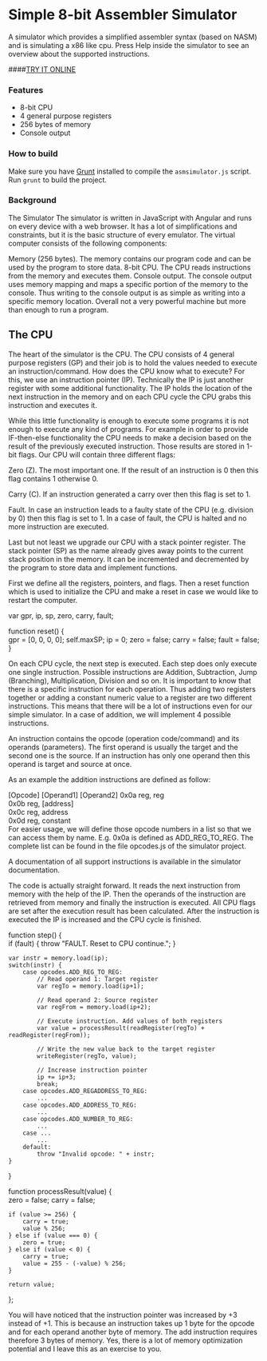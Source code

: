 # Simple 8-bit Assembler Simulator
A simulator which provides a simplified assembler syntax (based on NASM) and is simulating a x86 like cpu. Press Help inside the simulator to see an overview about the supported instructions.

####<a href="http://schweigi.github.io/assembler-simulator/index.html" target="_blank">TRY IT ONLINE</a>

### Features
- 8-bit CPU
- 4 general purpose registers
- 256 bytes of memory
- Console output

### How to build
Make sure you have <a href="http://www.gruntjs.com/" target="_blank">Grunt</a> installed to compile the `asmsimulator.js` script.
Run `grunt` to build the project.

### Background
The Simulator
The simulator is written in JavaScript with Angular and runs on every device with a web browser. It has a lot of simplifications and constraints, but it is the basic structure of every emulator. The virtual computer consists of the following components:

Memory (256 bytes). The memory contains our program code and can be used by the program to store data.
8-bit CPU. The CPU reads instructions from the memory and executes them.
Console output. The console output uses memory mapping and maps a specific portion of the memory to the console. Thus writing to the console output is as simple as writing into a specific memory location.
Overall not a very powerful machine but more than enough to run a program.

## The CPU
The heart of the simulator is the CPU. The CPU consists of 4 general purpose registers (GP) and their job is to hold the values needed to execute an instruction/command. How does the CPU know what to execute? For this, we use an instruction pointer (IP). Technically the IP is just another register with some additional functionality. The IP holds the location of the next instruction in the memory and on each CPU cycle the CPU grabs this instruction and executes it.

While this little functionality is enough to execute some programs it is not enough to execute any kind of programs. For example in order to provide IF-then-else functionality the CPU needs to make a decision based on the result of the previously executed instruction. Those results are stored in 1-bit flags. Our CPU will contain three different flags:

Zero (Z). The most important one. If the result of an instruction is 0 then this flag contains 1 otherwise 0.

Carry (C). If an instruction generated a carry over then this flag is set to 1.

Fault. In case an instruction leads to a faulty state of the CPU (e.g. division by 0) then this flag is set to 1. In a case of fault, the CPU is halted and no more instruction are executed.

Last but not least we upgrade our CPU with a stack pointer register. The stack pointer (SP) as the name already gives away points to the current stack position in the memory. It can be incremented and decremented by the program to store data and implement functions.

First we define all the registers, pointers, and flags. Then a reset function which is used to initialize the CPU and make a reset in case we would like to restart the computer.

var gpr, ip, sp, zero, carry, fault;

function reset() {  
    gpr = [0, 0, 0, 0];
    self.maxSP;
    ip = 0;
    zero = false;
    carry = false;
    fault = false;
}

On each CPU cycle, the next step is executed. Each step does only execute one single instruction. Possible instructions are Addition, Subtraction, Jump (Branching), Multiplication, Division and so on. 
It is important to know that there is a specific instruction for each operation. Thus adding two registers together or adding a constant numeric value to a register are two different instructions. This means that there will be a lot of instructions even for our simple simulator. In a case of addition, we will implement 4 possible instructions.

An instruction contains the opcode (operation code/command) and its operands (parameters). The first operand is usually the target and the second one is the source. If an instruction has only one operand then this operand is target and source at once.

As an example the addition instructions are defined as follow:

[Opcode] [Operand1] [Operand2]
0x0a     reg,       reg  
0x0b     reg,       [address]  
0x0c     reg,       address  
0x0d     reg,       constant  
For easier usage, we will define those opcode numbers in a list so that we can access them by name. E.g. 0x0a is defined as ADD_REG_TO_REG. The complete list can be found in the file opcodes.js of the simulator project.

A documentation of all support instructions is available in the simulator documentation.

The code is actually straight forward. It reads the next instruction from memory with the help of the IP. Then the operands of the instruction are retrieved from memory and finally the instruction is executed. All CPU flags are set after the execution result has been calculated. After the instruction is executed the IP is increased and the CPU cycle is finished.

function step() {  
    if (fault) {
        throw "FAULT. Reset to CPU continue.";
    }

    var instr = memory.load(ip);
    switch(instr) {
        case opcodes.ADD_REG_TO_REG:
            // Read operand 1: Target register
            var regTo = memory.load(ip+1);

            // Read operand 2: Source register
            var regFrom = memory.load(ip+2);

            // Execute instruction. Add values of both registers
            var value = processResult(readRegister(regTo) + readRegister(regFrom));

            // Write the new value back to the target register
            writeRegister(regTo, value);

            // Increase instruction pointer            
            ip += ip+3;
            break;
        case opcodes.ADD_REGADDRESS_TO_REG:
            ...
        case opcodes.ADD_ADDRESS_TO_REG:
            ...
        case opcodes.ADD_NUMBER_TO_REG:
            ...
        case ...
            ...
        default:
            throw "Invalid opcode: " + instr;
    }        
}

function processResult(value) {  
    zero = false;
    carry = false;

    if (value >= 256) {
        carry = true;
        value % 256;
    } else if (value === 0) {
        zero = true;
    } else if (value < 0) {
        carry = true;
        value = 255 - (-value) % 256;
    }

    return value;
};

You will have noticed that the instruction pointer was increased by +3 instead of +1. This is because an instruction takes up 1 byte for the opcode and for each operand another byte of memory. The add instruction requires therefore 3 bytes of memory. Yes, there is a lot of memory optimization potential and I leave this as an exercise to you.
